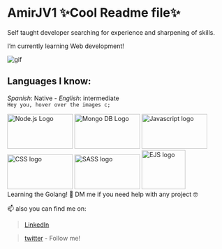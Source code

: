 # AmirJV1 ✨Cool Readme file✨

Self taught developer searching for experience and sharpening of skills.

I’m currently learning Web development!

![gif](https://media.giphy.com/media/pzmbXFDiRbEEk1vCtP/giphy.gif)

## Languages I know:
*Spanish*: Native - *English*: intermediate  
```Hey you, hover over the images c;```
 
  <div "display:flex;" "justify-content:space-evenly;">
    <img src="https://upload.wikimedia.org/wikipedia/commons/d/d9/Node.js_logo.svg" alt="Node.js Logo" title="Node.js and express!" width="150px" height="80px">
    <img src="https://upload.wikimedia.org/wikipedia/commons/9/93/MongoDB_Logo.svg" alt="Mongo DB Logo" title="Mongo DB and mongoose"  width="150px" height="80px">
    <img src="https://upload.wikimedia.org/wikipedia/commons/9/99/Unofficial_JavaScript_logo_2.svg" alt="Javascript logo" title="Javascript"  width="150px" height="80px">
    <img src="https://upload.wikimedia.org/wikipedia/commons/d/d5/CSS3_logo_and_wordmark.svg" alt="CSS logo" width="150px" title="CSS"  height="80px">
    <img src="https://upload.wikimedia.org/wikipedia/commons/9/96/Sass_Logo_Color.svg" alt="SASS logo" title="SASS"  width="150px" height="80px">
    <img src="https://cdn.icon-icons.com/icons2/2107/PNG/512/file_type_ejs_icon_130626.png" alt="EJS logo" title="EJS - node template engine "  width="100px" height="90px">
  </div>
Learning the Golang!
💞️ DM me if you need help with any project 🤓

📫 also you can find me on:

  >[LinkedIn](https://www.linkedin.com/in/amirvelasquez1/)
  
  >[twitter](https://twitter.com/NoSoyAmir) - Follow me!

<!---
AmirJV1/AmirJV1 is a ✨ special ✨ repository because its `README.md` (this file) appears on your GitHub profile.
You can click the Preview link to take a look at your changes.
--->
